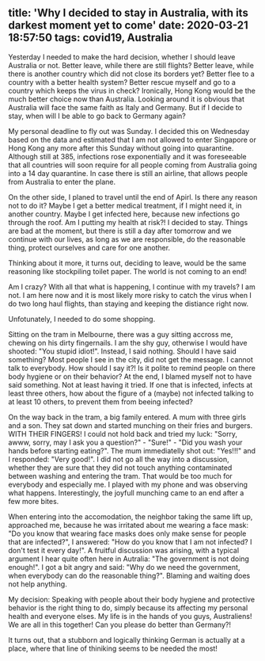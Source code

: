 title: 'Why I decided to stay in Australia, with its darkest moment yet to come'
date: 2020-03-21 18:57:50
tags: covid19, Australia
---

Yesterday I needed to make the hard decision, whether I should leave Australia or not. Better leave, while there are 
still flights? Better leave, while there is another country which did not close its borders yet? Better flee to a country with a 
better health system? Better rescue myself and go to a country which keeps the virus in check? Ironically, 
Hong Kong would be the much better choice now than Australia. Looking around it is obvious that Australia 
will face the same faith as Italy and Germany. But if I decide to stay, when will I be able to go back to Germany again?

My personal deadline to fly out was Sunday. I decided this on Wednesday based on the data and estimated that I am not allowed
to enter Singapore or Hong Kong any more after this Sunday without going into quarantine. Although still at 385, infections 
rose exponentially and it was foreseeable that all countries will soon require for all people coming from Australia going 
into a 14 day quarantine. In case there is still an airline, that allows people from Australia to enter the plane.

On the other side, I planed to travel until the end of Apirl. Is there any reason not to do it? Maybe I get a better medical treatment,
if I might need it, in another country. Maybe I get infected here, because new infections go through the roof. Am I putting my health
at risk?! I decided to stay. Things are bad at the moment, but there is still a day after tomorrow and we continue with our lives, as long
as we are responsible, do the reasonable thing, protect ourselves and care for one another.

Thinking about it more, it turns out, deciding to leave, would be the same reasoning like stockpiling toilet paper. 
The world is not coming to an end!

Am I crazy? With all that what is happening, I continue with my travels? I am not. I am here now and it is most likely
more risky to catch the virus when I do two long haul flights, than staying and keeping the distiance right now.

Unfotunately, I needed to do some shopping.

Sitting on the tram in Melbourne, there was a guy sitting accross me, chewing on his 
dirty fingernails. I am the shy guy, otherwise I would have shooted: "You stupid idiot!". Instead, I said nothing.
Should I have said something? Most people I see in the city, did not get the message. I cannot talk to everybody.
How should I say it?! Is it polite to remind people on there body hygiene or on their behavior? At the end, 
I blamed myself not to have said something. Not at least having it tried. If one that is infected, infects at least 
three others, how about the figure of a (maybe) not infected talking to at least 10 others, to prevent them from 
beeing infected?

On the way back in the tram, a big family entered. A mum with three girls and a son. They sat down and started 
munching on their fries and burgers. WITH THEIR FINGERS! I could not hold back and tried my luck: "Sorry, awww, sorry,
may I ask you a question?" - "Sure!" - "Did you wash your hands before starting eating?". The mum immediatelly shot out:
"Yes!!!" and I responded: "Very good!". I did not go all the way into a discussion, whether they are sure that they did 
not touch anything contaminated between washing and entering the tram. That would be too much for everybody and especially me.
I played with my phone and was observing what happens. Interestingly, the joyfull munching came to an end after a few 
more bites. 

When entering into the accomodation, the neighbor taking the same lift up, approached me, because he was irritated about me
wearing a face mask: "Do you know that wearing face masks does only make sense for people that are infected?", I answered:
"How do you know that I am not infected? I don't test it every day!". A fruitful discussion was arising, with a typical 
argument I hear quite often here in Autralia: "The government is not doing enough!". I got a bit angry and said:
"Why do we need the government, when everybody can do the reasonable thing?". Blaming and waiting does not 
help anything.

My decision: Speaking with people about their body hygiene and protective behavior is the right thing to do, simply because
its affecting my personal health and everyone elses. My life is in the hands of you guys, Australiens! We are all in 
this together! Can you please do better than Germany?!

It turns out, that a stubborn and logically thinking German is actually at a place, where that line of thiniking
seems to be needed the most!
